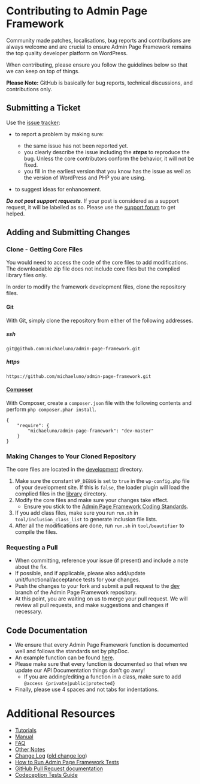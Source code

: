 # Contributing to Admin Page Framework

Community made patches, localisations, bug reports and contributions are always welcome and are crucial to ensure Admin Page Framework remains the top quality developer platform on WordPress.

When contributing, please ensure you follow the guidelines below so that we can keep on top of things.

__Please Note:__ GitHub is basically for bug reports, technical discussions, and contributions only.

## Submitting a Ticket

Use the [issue tracker](https://github.com/michaeluno/admin-page-framework/issues):

- to report a problem by making sure:
    - the same issue has not been reported yet.
    - you clearly describe the issue including the ***steps*** to reproduce the bug. Unless the core contributors conform the behavior, it will not be fixed.
    - you fill in the earliest version that you know has the issue as well as the version of WordPress and PHP you are using.

- to suggest ideas for enhancement.

***Do not post support requests***. If your post is considered as a support request, it will be labelled as so. Please use the [support forum](https://wordpress.org/support/plugin/admin-page-framework) to get helped.

## Adding and Submitting Changes

### Clone - Getting Core Files 

You would need to access the code of the core files to add modifications. The downloadable zip file does not include core files but the complied library files only.

In order to modify the framework development files, clone the repository files. 

#### Git
With Git, simply clone the repository from either of the following addresses.

##### ssh
```
git@github.com:michaeluno/admin-page-framework.git
```

##### https
```
https://github.com/michaeluno/admin-page-framework.git
```
    
#### [Composer](https://getcomposer.org/)
With Composer, create a `composer.json` file with the following contents and perform `php composer.phar install`.

```
{
    "require": {
        "michaeluno/admin-page-framework": "dev-master"
    }
}
```

### Making Changes to Your Cloned Repository

The core files are located in the [development](./development) directory. 

1. Make sure the constant `WP_DEBUG` is set to `true` in the `wp-config.php` file of your development site. If this is `false`, the loader plugin will load the complied files in the [library](./library) directory.
2. Modify the core files and make sure your changes take effect.
    - Ensure you stick to the [Admin Page Framework Coding Standards](./coding_standard.md).
3. If you add class files, make sure you run `run.sh` in `tool/inclusion_class_list` to generate inclusion file lists.
4. After all the modifications are done, run `run.sh` in `tool/beautifier` to compile the files.
  
### Requesting a Pull

- When committing, reference your issue (if present) and include a note about the fix.
- If possible, and if applicable, please also add/update unit/functional/acceptance tests for your changes.
- Push the changes to your fork and submit a pull request to the [dev](https://github.com/michaeluno/admin-page-framework/tree/dev) branch of the Admin Page Framework repository.
- At this point, you are waiting on us to merge your pull request. We will review all pull requests, and make suggestions and changes if necessary.

## Code Documentation

* We ensure that every Admin Page Framework function is documented well and follows the standards set by phpDoc.
* An example function can be found [here](https://gist.github.com/sunnyratilal/5308969).
* Please make sure that every function is documented so that when we update our API Documentation things don't go awry!
	* If you are adding/editing a function in a class, make sure to add `@access {private|public|protected}`
* Finally, please use 4 spaces and not tabs for indentations.

# Additional Resources
- [Tutorials](http://admin-page-framework.michaeluno.jp/tutorials/)
- [Manual](http://admin-page-framework.michaeluno.jp/en/v3/package-AdminPageFramework.html)
- [FAQ](https://wordpress.org/plugins/admin-page-framework/faq/)
- [Other Notes](https://wordpress.org/plugins/admin-page-framework/other_notes/)
- [Change Log](https://wordpress.org/plugins/admin-page-framework/changelog/) ([old change log](./changelog.md))
- [How to Run Admin Page Framework Tests](./test/readme.md)
- [GitHub Pull Request documentation](https://help.github.com/send-pull-requests/)
- [Codeception Tests Guide](http://codeception.com/docs/02-GettingStarted)
